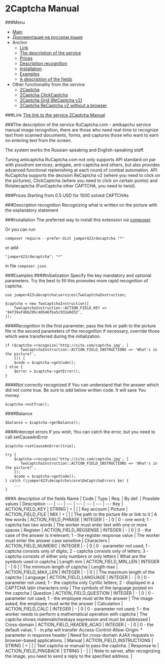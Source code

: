 2Captcha Manual
==============
###Menu
+ [Main](../docs/README-en.md)
+ [Документация на русском языке](../docs/TwoCaptchaInstruction-ru.md)
+ Anchor
  + [Link](#link)
  + [The description of the service](#the-description-of-the-service)
  + [Prices](#prices)
  + [Description recognition](#description-recognition)
  + [Installation](#installation)
  + [Examples](#examples)
  + [A description of the fields](#a-description-of-the-fields)
+ Other functionality from the service
  + [2Captcha](../docs/TwoCaptcha-en.md)
  + [2Captcha ClickCaptcha](../docs/TwoCaptchaClick-en.md)
  + [2Captcha Grid (ReCaptcha v2)](../docs/TwoCaptchaGrid-en.md)
  + [2Captcha ReCaptcha v2 without a browser](../docs/TwoCaptchaReCaptcha-en.md)


###Link
[The link to the service 2Captcha Manual](http://infoblog1.ru/goto/2captcha)

###The description of the service
RuCaptcha.com - antikapchu service manual image recognition, there are those who need real-time to recognize text from scanned documents, forms, and captures those who want to earn on entering text from the screen.

The system works the Russian-speaking and English-speaking staff.

Tuning anticaptcha RuCaptcha.com not only supports API standard on par with pixodrom services, antigate, anti-captcha and others, but also provides advanced functional replenishing at each round of combat automation. API RuCaptcha supports the decision ReCaptcha v2 (where you need to click on the pictures), ClickCaptcha (where you need to click on certain points) and Rotatecaptcha (FunCaptcha other CAPTCHA, you need to twist).

###Prices
Starting from 0.5 USD for 1000 solved CAPTCHAs

###Description recognition
Recognizing what is written on the picture with the explanatory statement

###Installation
The preferred way to install this extension via [composer](http://getcomposer.org/download/).

Or you can run
```
composer require --prefer-dist jumper423/decaptcha "*"
```
or add
```
"jumper423/decaptcha": "*"
```
in file `composer.json`.


###Examples
####Initialization
Specify the key mandatory and optional parameters. Try the best to fill this promotes more rapid recognition of captcha.
```
use jumper423\decaptcha\services\TwoCaptchaInstruction;

$captcha = new TwoCaptchaInstruction([
    TwoCaptchaInstruction::ACTION_FIELD_KEY => '94f39af4bb295c40546fba5c932e0d32',
]);
```
####Recognition
In the first parameter, pass the link or path to the picture file in the second parameters of the recognition if necessary, override those which were transferred during the initialization.
```
if ($captcha->recognize('http://site.com/captcha.jpg', [
       TwoCaptchaInstruction::ACTION_FIELD_INSTRUCTIONS => 'What's in the picture?',
    ])) {
    $code = $captcha->getCode();
} else {
    $error = $captcha->getError();
}
```
####Not correctly recognized
If You can understand that the answer which did not come true. Be sure to add below written code. It will save You money.
```
$captcha->notTrue();
```
####Balance
```
$balance = $captcha->getBalance();
```
####Intercept errors
If you wish, You can catch the error, but you need to call setCauseAnError
```
$captcha->setCauseAnError(true);

try {
    $captcha->recognize('http://site.com/captcha.jpg', [
       TwoCaptchaInstruction::ACTION_FIELD_INSTRUCTIONS => 'What's in the picture?',
    ]);
    $code = $captcha->getCode();
} catch (\jumper423\decaptcha\core\DeCaptchaErrors $e) {
    ...
}
```


###A description of the fields
 Name | Code | Type | Req. | By def. | Possible values | Description 
 --- | --- | --- | --- | --- | --- | --- 
 Key | ACTION_FIELD_KEY | STRING | + |  |  | Key account |
 Picture | ACTION_FIELD_FILE | MIX | + |  |  | The path to the picture file or link to it |
 A few words | ACTION_FIELD_PHRASE | INTEGER | - | 0 | 0 - one word; 1 - captcha has two words | The worker must enter text with one or more spaces |
 Register | ACTION_FIELD_REGSENSE | INTEGER | - | 0 | 0 - the case of the answer is irrelevant; 1 - the register response value | The worker must enter the answer case sensitive |
 Characters | ACTION_FIELD_NUMERIC | INTEGER | - | 0 | 0 - parameter not used; 1 - captcha consists only of digits; 2 - captcha consists only of letters; 3 - captcha consists of either only numbers or only letters | What are the symbols used in captcha |
 Length min | ACTION_FIELD_MIN_LEN | INTEGER | - | 0 |  | The minimum length of captcha |
 Length max | ACTION_FIELD_MAX_LEN | INTEGER | - | 0 |  | The maximum length of the captcha |
 Language | ACTION_FIELD_LANGUAGE | INTEGER | - | 0 | 0 - parameter not used; 1 - the captcha only Cyrillic letters; 2 - displayed in a CAPTCHA latin characters only | The symbols of the language posted on the captcha |
 Question | ACTION_FIELD_QUESTION | INTEGER | - | 0 | 0 - parameter not used; 1 - the employee must write the answer | The image asked, the employee must write the answer |
 Calculation | ACTION_FIELD_CALC | INTEGER | - | 0 | 0 - parameter not used; 1 - the worker needs to perform a mathematical operation with captcha | The captcha shows matematicheskaya expression and must be addressed |
 Cross-domain | ACTION_FIELD_HEADER_ACAO | INTEGER | - | 0 | 0 - the default value; 1 - in.php will transfer Access-Control-Allow-Origin: * parameter in response header | Need for cross-domain AJAX requests in browser-based applications. |
 Manual | ACTION_FIELD_INSTRUCTIONS | STRING | + |  |  | Text captcha or manual to pass the captcha. |
 Response to | ACTION_FIELD_PINGBACK | STRING | - |  |  | Note to server, after recognizing the image, you need to send a reply to the specified address. |

